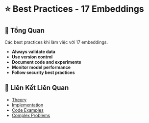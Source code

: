 # ⭐ Best Practices - 17 Embeddings

## 🎯 Tổng Quan

Các best practices khi làm việc với 17 embeddings.

- **Always validate data**
- **Use version control**
- **Document code and experiments**
- **Monitor model performance**
- **Follow security best practices**

## 🔗 Liên Kết Liên Quan

- [Theory](./THEORY_17_embeddings.md)
- [Implementation](./IMPLEMENTATION_17_embeddings.md)
- [Code Examples](./CODE_EXAMPLES_17_embeddings.md)
- [Complex Problems](./COMPLEX_PROBLEMS.md)
